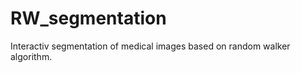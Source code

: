 RW_segmentation
===============

Interactiv segmentation of medical images based on random walker algorithm.
